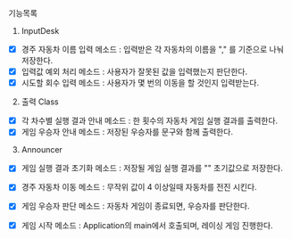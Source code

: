 기능목록
1. InputDesk
- [x] 경주 자동차 이름 입력 메소드 : 입력받은 각 자동차의 이름을 "," 를 기준으로 나눠 저장한다.  
- [x] 입력값 예외 처리 메소드 : 사용자가 잘못된 값을 입력했는지 판단한다.
- [x] 시도할 회수 입력 메소드 : 사용자가 몇 번의 이동을 할 것인지 입력받는다. 
 
2. 출력 Class
-[x] 각 차수별 실행 결과 안내 메소드 : 한 횟수의 자동차 게임 실행 결과를 출력한다.
-[x] 게임 우승자 안내 메소드 : 저장된 우승자를 문구와 함께 출력한다. 

3. Announcer

-[x] 게임 실행 결과 초기화 메소드 : 저장될 게임 실행 결과를 "" 초기값으로 저장한다.
-[x] 경주 자동차 이동 메소드 : 무작위 값이 4 이상일때 자동차를 전진 시킨다.
-[x] 게임 우승자 판단 메소드 : 자동차 게임이 종료되면, 우승자를 판단한다. 
-[x] 게임 시작 메소드 : Application의 main에서 호출되며, 레이싱 게임 진행한다. 

